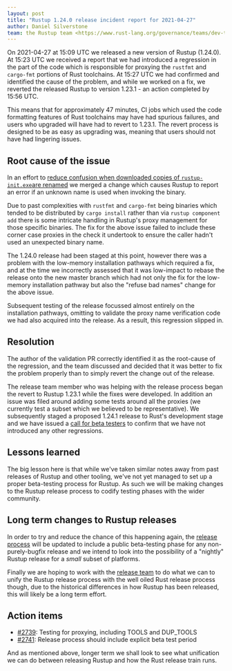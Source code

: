 ```yaml
---
layout: post
title: "Rustup 1.24.0 release incident report for 2021-04-27"
author: Daniel Silverstone
team: the Rustup team <https://www.rust-lang.org/governance/teams/dev-tools#wg-rustup>
---
```


On 2021-04-27 at 15:09 UTC we released a new version of Rustup (1.24.0). At
15:23 UTC we received a report that we had introduced a regression in the part
of the code which is responsible for proxying the `rustfmt` and `cargo-fmt`
portions of Rust toolchains. At 15:27 UTC we had confirmed and identified the
cause of the problem, and while we worked on a fix, we reverted the released
Rustup to version 1.23.1 - an action completed by 15:56 UTC.

This means that for approximately 47 minutes, CI jobs which used the code
formatting features of Rust toolchains may have had spurious failures, and users
who upgraded will have had to revert to 1.23.1. The revert process is designed
to be as easy as upgrading was, meaning that users should not have had lingering
issues.

## Root cause of the issue

In an effort to
[reduce confusion when downloaded copies of `rustup-init.exe`are renamed][rcon]
we merged a change which causes Rustup to report an error if an unknown name is
used when invoking the binary.

[rcon]: https://github.com/rust-lang/rustup/issues/2286

Due to past complexities with `rustfmt` and `cargo-fmt` being binaries which
tended to be distributed by `cargo install` rather than via
`rustup component add` there is some intricate handling in Rustup's proxy
management for those specific binaries. The fix for the above issue failed to
include these corner case proxies in the check it undertook to ensure the caller
hadn't used an unexpected binary name.

The 1.24.0 release had been staged at this point, however there was a problem
with the low-memory installation pathways which required a fix, and at the time
we incorrectly assessed that it was low-impact to rebase the release onto the
new master branch which had not only the fix for the low-memory installation
pathway but also the "refuse bad names" change for the above issue.

Subsequent testing of the release focussed almost entirely on the installation
pathways, omitting to validate the proxy name verification code we had also
acquired into the release. As a result, this regression slipped in.

## Resolution

The author of the validation PR correctly identified it as the root-cause of
the regression, and the team discussed and decided that it was better to fix
the problem properly than to simply revert the change out of the release.

The release team member who was helping with the release process began the
revert to Rustup 1.23.1 while the fixes were developed. In addition an issue
was filed around adding some tests around all the proxies (we currently test a
subset which we believed to be representative). We subsequently staged a
proposed 1.24.1 release to Rust's development stage and we have issued a [call
for beta testers][beta] to confirm that we have not introduced any other
regressions.

[beta]: https://internals.rust-lang.org/t/seeking-beta-testers-for-rustup-1-24-1/14582

## Lessons learned

The big lesson here is that while we've taken similar notes away from past
releases of Rustup and other tooling, we've not yet managed to set up a proper
beta-testing process for Rustup. As such we will be making changes to the
Rustup release process to codify testing phases with the wider community.

## Long term changes to Rustup releases

In order to try and reduce the chance of this happening again, the [release
process][rp] will be updated to include a public beta-testing phase for any non-
purely-bugfix release and we intend to look into the possibility of a "nightly"
Rustup release for a _small_ subset of platforms.

[rp]: https://github.com/rust-lang/rustup/blob/master/CONTRIBUTING.md#making-a-release

Finally we are hoping to work with the [release team][rt] to do what we can to
unify the Rustup release process with the well oiled Rust release process
though, due to the historical differences in how Rustup has been released, this
will likely be a long term effort.

[rt]: https://www.rust-lang.org/governance/teams/release

## Action items

- [#2739]: Testing for proxying, including TOOLS and DUP_TOOLS
- [#2741]: Release process should include explicit beta test period

[#2739]: https://github.com/rust-lang/rustup/issues/2739
[#2741]: https://github.com/rust-lang/rustup/issues/2741

And as mentioned above, longer term we shall look to see what unification we can
do between releasing Rustup and how the Rust release train runs.
